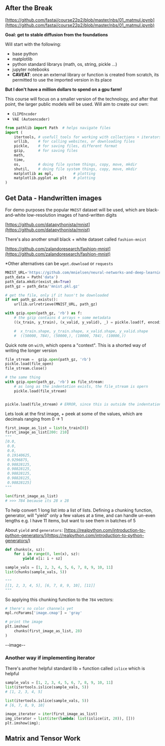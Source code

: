 ## After the Break

[https://github.com/fastai/course22p2/blob/master/nbs/01_matmul.ipynb](https://github.com/fastai/course22p2/blob/master/nbs/01_matmul.ipynb)

**Goal: get to stable diffusion from the foundations**

Will start with the following:

- base python
- matplotlib
- python standard librarys (math, os, string, pickle ...)
- jupyter notebooks
- **CAVEAT**: once an external library or function is created from scratch, its permitted to use the imported version in its place

**But I don't have a million dollars to spend on a gpu farm!**

This course will focus on a smaller version of the technology, and after that point, the larger public models will be used. Will aim to create our own:

- `CLIPEncoder`
- `VAE (Autoencoder)`

```python
from pathlib import Path  # helps navigate files 
import (
    itertools, # usefull tools for working with collections + iterators
    urllib,    # for calling websites, or downloading files
    pickle,    # for saving files, different format
    gzip,      # for saving files
    math,
    time,
    os,        # doing file system things, copy, move, mkdir
    shutil,    # doing file system things, copy, move, mkdir
    matplotlib as mpl,         # plotting
    matplotlib.pyplot as plt   # plotting
)
```

## Get Data - Handwritten images

For demo purposes the popular `MNIST` dataset will be used, which are black-and-white low-resolution images of hand-written digits

[https://github.com/datapythonista/mnist](https://github.com/datapythonista/mnist)

There's also another small black + white dataset called `fashion-mnist`

[https://github.com/zalandoresearch/fashion-mnist](https://github.com/zalandoresearch/fashion-mnist)

*Other alternatives can be `wget.download` or `requests`

```python
MNIST_URL='https://github.com/mnielsen/neural-networks-and-deep-learning/blob/master/data/mnist.pkl.gz?raw=true'
path_data = Path('data')
path_data.mkdir(exist_ok=True)
path_gz = path_data/'mnist.pkl.gz'

# get the file, only if it hasn't be downloaded
if not path_gz.exists():
    urllib.urlretrieve(MNIST_URL, path_gz)

with gzip.open(path_gz, 'rb') as f:
    # the gzip contains 4 arrays + some metadata
    ((x_train, y_train), (x_valid, y_valid), _) = pickle.load(f, encoding='latin-1')

    #  x_train.shape, y_train.shape, x_valid.shape, y_valid.shape 
    #  ((50000, 784), (50000,), (10000, 784), (10000,))
```

Quick note on `with`, which opens a "context". This is a shorted way of writing the longer version

```python
file_stream =  gzip.open(path_gz, 'rb')
pickle.load(file_open)
file_stream.close()

# the same thing
with gzip.open(path_gz, 'rb') as file_stream:
    # as long as the indentation exists, the file_stream is opern
    pickle.load(file_stream)


pickle.load(file_stream) # ERROR, since this is outside the indentation, the filestream has been closed
```

Lets look at the first image, + peek at some of the values, which are decimals ranging from 0 -> 1

```python
first_image_as_list = list(x_train[0])
first_image_as_list[200: 210]
"""
[0.0,
 0.0,
 0.0,
 0.19140625,
 0.9296875,
 0.98828125,
 0.98828125,
 0.98828125,
 0.98828125,
 0.98828125]
"""

len(first_image_as_list)
# >>> 784 because its 28 x 28
```

To help convert 1 long list into a list of lists.
Defining a chunking function, generator, will "yield" only a few values at a time, and can handle un-even lengths e.g. I have 11 items, but want to see them in batches of 5

About `yield` and `generators`: [https://realpython.com/introduction-to-python-generators/](https://realpython.com/introduction-to-python-generators/)

```python
def chunks(x, sz):
    for i in range(0, len(x), sz):
        yield x[i: i + sz]

sample_vals = [1, 2, 3, 4, 5, 6, 7, 8, 9, 10, 11]
list(chunks(sample_vals, 5))

"""
[[1, 2, 3, 4, 5], [6, 7, 8, 9, 10], [11]]
"""
```

So applying this chunking function to the `784` vectors:

```python
# there's no color channels yet
mpl.rcParams['image.cmap'] = 'gray'

# print the image
plt.imshow(
    chunks(first_image_as_list, 28)
)
```

--image--

### Another way if implementing iterator

There's another helpful standard lib + function called `islice` which is helpful

```python
sample_vals = [1, 2, 3, 4, 5, 6, 7, 8, 9, 10, 11]
list(itertools.islice(sample_vals, 5))
# [1, 2, 3, 4, 5]

list(itertools.islice(sample_vals, 5))
# [6, 7, 8, 9, 10]
```

```python
image_iterator = iter(first_image_as_list)
img_iterator = list(iter(lambda: list(islice(it, 28)), []))
plt.imshow(img);
```

## Matrix and Tensor Work


